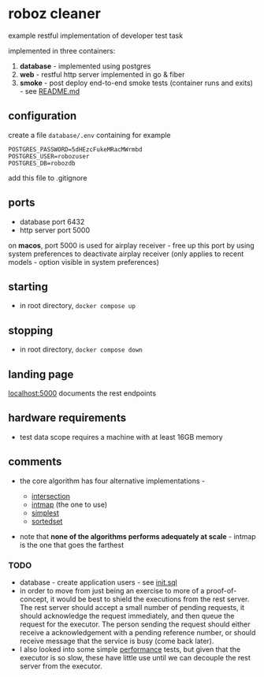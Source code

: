 # roboz cleaner

example restful implementation of developer test task

implemented in three containers:

1. **database** - implemented using postgres
1. **web** - restful http server implemented in go & fiber
1. **smoke** - post deploy end-to-end smoke tests (container runs and exits) - see [README.md](smoke/README.md)

## configuration

create a file `database/.env` containing for example

```
POSTGRES_PASSWORD=5dHEzcFukeMRacMWrmbd
POSTGRES_USER=robozuser
POSTGRES_DB=robozdb
```

add this file to .gitignore

## ports
- database port 6432
- http server port 5000

on **macos**, port 5000 is used for airplay receiver - free up this port by using system preferences to deactivate airplay receiver (only applies to recent models - option visible in system preferences)

## starting

* in root directory, `docker compose up`

## stopping

* in root directory, `docker compose down`

## landing page

[localhost:5000](http://localhost:5000) documents the rest endpoints

## hardware requirements

* test data scope requires a machine with at least 16GB memory

## comments

* the core algorithm has four alternative implementations - 
  * [intersection](web/service/clean/intersection/README.md) 
  * [intmap](web/service/clean/intmap/clean.go) (the one to use) 
  * [simplest](web/service/clean/simplest/clean.go)
  * [sortedset](web/service/clean/sortedset/clean.go)

* note that **none of the algorithms performs adequately at scale** - intmap is the one that goes the farthest

### TODO

* database - create application users - see [init.sql](database/init.sql)
* in order to move from just being an exercise to more of a proof-of-concept, it would be best to shield the executions from the rest server. The rest server should accept a small number of pending requests, it should acknowledge the request immediately, and then queue the request for the executor. The person sending the request should either receive a acknowledgement with a pending reference number, or should receive message that the service is busy (come back later).
* I also looked into some simple [performance](performance/README.md) tests, but given that the executor is so slow, these have little use until we can decouple the rest server from the executor.